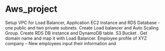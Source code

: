 # Aws_project
Setup VPC for Load Balancer, Application EC2 instance and RDS Database - one public and two private subnets. Create Load balancer and Auto Scaling Group.  Create RDS DB instance and DynamoDB table.  S3 Bucket . Get domain name and map it with Load Balancer. Employee profile of XYZ company – New employees input their information and
